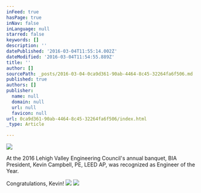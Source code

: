 ```yaml
---
inFeed: true
hasPage: true
inNav: false
inLanguage: null
starred: false
keywords: []
description: ''
datePublished: '2016-03-04T11:55:14.002Z'
dateModified: '2016-03-04T11:54:55.889Z'
title: ''
author: []
sourcePath: _posts/2016-03-04-0ca9d361-90ab-4464-8c45-32264fa6f506.md
published: true
authors: []
publisher:
  name: null
  domain: null
  url: null
  favicon: null
url: 0ca9d361-90ab-4464-8c45-32264fa6f506/index.html
_type: Article

---
```

![](https://s3-us-west-2.amazonaws.com/the-grid-img/p/5c3cf95ad6fffede299549a9086a119cdb85881d.jpg)

At the 2016 Lehigh Valley Engineering Council's annual banquet, BIA President, Kevin Campbell, PE, LEED AP, was recognized as Engineer of the Year.

[][0]

Congratulations, Kevin!
![](https://s3-us-west-2.amazonaws.com/the-grid-img/p/7209f0bf9a10f1dac2f3b23d6efc44a3d6b84ea3.jpg)
![](https://the-grid-user-content.s3-us-west-2.amazonaws.com/04e0a435-a81e-4dc4-999c-df821031c78b.jpg)

[0]: https://www.facebook.com/hashtag/bia?source=feed_text&story_id=1121928497827005